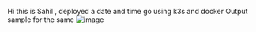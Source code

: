 Hi this is Sahil , deployed a date and time go using k3s and docker 
Output sample for the same 
![image](https://github.com/user-attachments/assets/bb142e33-ee6d-4162-aab5-9e7b203f62df)


